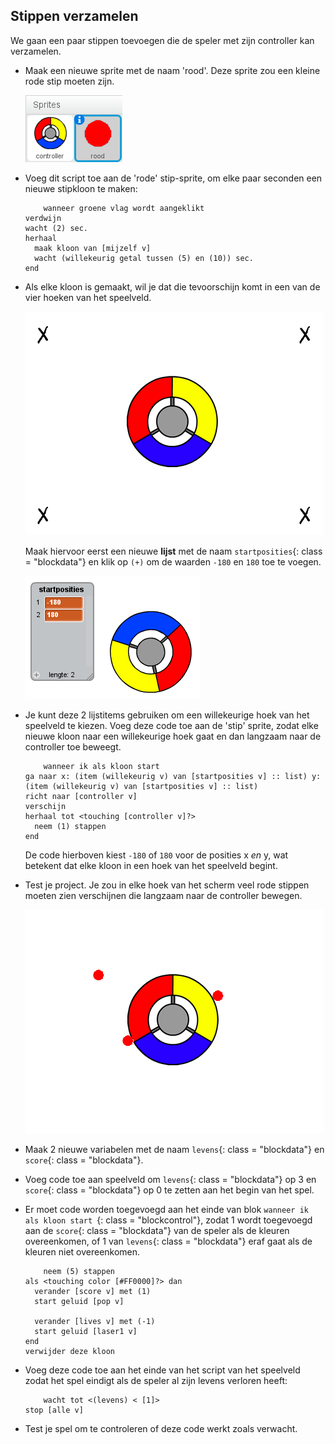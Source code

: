 ## Stippen verzamelen

We gaan een paar stippen toevoegen die de speler met zijn controller kan verzamelen.

+ Maak een nieuwe sprite met de naam 'rood'. Deze sprite zou een kleine rode stip moeten zijn.
    
    ![screenshot](images/dots-red.png)

+ Voeg dit script toe aan de 'rode' stip-sprite, om elke paar seconden een nieuwe stipkloon te maken:
    
    ```blocks
        wanneer groene vlag wordt aangeklikt
    verdwijn
    wacht (2) sec.
    herhaal 
      maak kloon van [mijzelf v]
      wacht (willekeurig getal tussen (5) en (10)) sec.
    end
    ```

+ Als elke kloon is gemaakt, wil je dat die tevoorschijn komt in een van de vier hoeken van het speelveld.
    
    ![screenshot](images/dots-start.png)
    
    Maak hiervoor eerst een nieuwe **lijst** met de naam `startposities`{: class = "blockdata"} en klik op `(+)` om de waarden `-180` en `180` toe te voegen.
    
    ![screenshot](images/dots-list.png)

+ Je kunt deze 2 lijstitems gebruiken om een ​​willekeurige hoek van het speelveld te kiezen. Voeg deze code toe aan de 'stip' sprite, zodat elke nieuwe kloon naar een willekeurige hoek gaat en dan langzaam naar de controller toe beweegt.
    
    ```blocks
        wanneer ik als kloon start
    ga naar x: (item (willekeurig v) van [startposities v] :: list) y: (item (willekeurig v) van [startposities v] :: list)
    richt naar [controller v]
    verschijn
    herhaal tot <touching [controller v]?> 
      neem (1) stappen
    end
    ```
    
    De code hierboven kiest `-180` of `180` voor de posities x *en* y, wat betekent dat elke kloon in een hoek van het speelveld begint.

+ Test je project. Je zou in elke hoek van het scherm veel rode stippen moeten zien verschijnen die langzaam naar de controller bewegen.
    
    ![screenshot](images/dots-red-test.png)

+ Maak 2 nieuwe variabelen met de naam `levens`{: class = "blockdata"} en `score`{: class = "blockdata"}.

+ Voeg code toe aan speelveld om `levens`{: class = "blockdata"} op 3 en `score`{: class = "blockdata"} op 0 te zetten aan het begin van het spel.

+ Er moet code worden toegevoegd aan het einde van blok `wanneer ik als kloon start
`{: class = "blockcontrol"}, zodat 1 wordt toegevoegd aan de `score`{: class = "blockdata"} van de speler als de kleuren overeenkomen, of 1 van `levens`{: class = "blockdata"} eraf gaat als de kleuren niet overeenkomen.
    
    ```blocks
        neem (5) stappen
    als <touching color [#FF0000]?> dan 
      verander [score v] met (1)
      start geluid [pop v]
    
      verander [lives v] met (-1)
      start geluid [laser1 v]
    end
    verwijder deze kloon
    ```

+ Voeg deze code toe aan het einde van het script van het speelveld zodat het spel eindigt als de speler al zijn levens verloren heeft:
    
    ```blocks
        wacht tot <(levens) < [1]>
    stop [alle v]
    ```

+ Test je spel om te controleren of deze code werkt zoals verwacht.